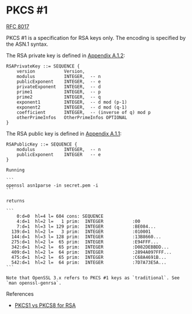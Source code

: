 # PKCS #1

[RFC 8017](https://datatracker.ietf.org/doc/html/rfc8017)

PKCS #1 is a specification for RSA keys only. The encoding is specified by the ASN.1 syntax.

The RSA private key is defined in [Appendix A.1.2](https://datatracker.ietf.org/doc/html/rfc8017#appendix-A.1.2):

```
RSAPrivateKey ::= SEQUENCE {
    version           Version,
    modulus           INTEGER,  -- n
    publicExponent    INTEGER,  -- e
    privateExponent   INTEGER,  -- d
    prime1            INTEGER,  -- p
    prime2            INTEGER,  -- q
    exponent1         INTEGER,  -- d mod (p-1)
    exponent2         INTEGER,  -- d mod (q-1)
    coefficient       INTEGER,  -- (inverse of q) mod p
    otherPrimeInfos   OtherPrimeInfos OPTIONAL
}
```

The RSA public key is defined in [Appendix A.1.1](https://datatracker.ietf.org/doc/html/rfc8017#appendix-A.1.1):

```
RSAPublicKey ::= SEQUENCE {
    modulus           INTEGER,  -- n
    publicExponent    INTEGER   -- e
}
```

~~~admonish example
Running 

```
openssl asn1parse -in secret.pem -i
```

returns

```
    0:d=0  hl=4 l= 604 cons: SEQUENCE          
    4:d=1  hl=2 l=   1 prim:  INTEGER           :00
    7:d=1  hl=3 l= 129 prim:  INTEGER           :BE084...
  139:d=1  hl=2 l=   3 prim:  INTEGER           :010001
  144:d=1  hl=3 l= 128 prim:  INTEGER           :13B8660...
  275:d=1  hl=2 l=  65 prim:  INTEGER           :E94FFF...
  342:d=1  hl=2 l=  65 prim:  INTEGER           :D082DEBBDD...
  409:d=1  hl=2 l=  64 prim:  INTEGER           :2894A097FFF...
  475:d=1  hl=2 l=  65 prim:  INTEGER           :C68A4691B...
  542:d=1  hl=2 l=  64 prim:  INTEGER           :7D7A73E5A...
```

Note that OpenSSL 3.x refers to PKCS #1 keys as `traditional`. See `man openssl-genrsa`.
~~~

References
* [PKCS1 vs PKCS8 for RSA](https://stackoverflow.com/questions/48958304/pkcs1-and-pkcs8-format-for-rsa-private-key)
